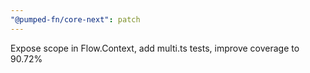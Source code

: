 ```yaml
---
"@pumped-fn/core-next": patch
---
```


Expose scope in Flow.Context, add multi.ts tests, improve coverage to 90.72%
